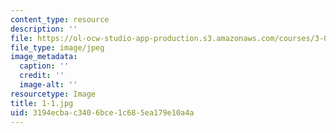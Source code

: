 ```yaml
---
content_type: resource
description: ''
file: https://ol-ocw-studio-app-production.s3.amazonaws.com/courses/3-091sc-introduction-to-solid-state-chemistry-fall-2010/3194ecbac3406bce1c685ea179e10a4a_1-1.jpg
file_type: image/jpeg
image_metadata:
  caption: ''
  credit: ''
  image-alt: ''
resourcetype: Image
title: 1-1.jpg
uid: 3194ecba-c340-6bce-1c68-5ea179e10a4a
---
```

